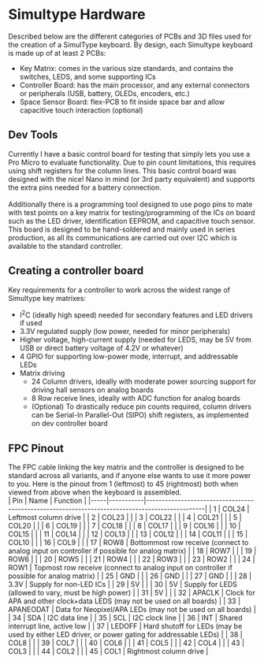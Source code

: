 # Simultype Hardware
Described below are the different categories of PCBs and 3D files used for the creation of a SimulType keyboard.  By design, each Simultype keyboard is made up of at least 2 PCBs:  
- Key Matrix: comes in the various size standards, and contains the switches, LEDS, and some supporting ICs
- Controller Board: has the main processor, and any external connectors or peripherals (USB, battery, OLEDs, encoders, etc.)
- Space Sensor Board: flex-PCB to fit inside space bar and allow capacitive touch interaction (optional)

## Dev Tools
Currently I have a basic control board for testing that simply lets you use a Pro Micro to evaluate functionality.  Due to pin count limitations, this requires using shift registers for the column lines.  This basic control board was designed with the nice! Nano in mind (or 3rd party equivalent) and supports the extra pins needed for a battery connection.  
<br>
Additionally there is a programming tool designed to use pogo pins to mate with test points on a key matrix for testing/programming of the ICs on board such as the LED driver, identification EEPROM, and capacitive touch sensor.  This board is designed to be hand-soldered and mainly used in series production, as all its communications are carried out over I2C which is available to the standard controller.  

## Creating a controller board
Key requirements for a controller to work across the widest range of Simultype key matrixes:  
- I<sup>2</sup>C (ideally high speed) needed for secondary features and LED drivers if used
- 3.3V regulated supply (low power, needed for minor peripherals)
- Higher voltage, high-current supply (needed for LEDS, may be 5V from USB or direct battery voltage of 4.2V or whatever)
- 4 GPIO for supporting low-power mode, interrupt, and addressable LEDs
- Matrix driving
  - 24 Column drivers, ideally with moderate power sourcing support for driving hall sensors on analog boards
  - 8 Row receive lines, ideally with ADC function for analog boards
  - (Optional) To drastically reduce pin counts required, column drivers can be Serial-In Parallel-Out (SIPO) shift registers, as implemented on dev controller board


## FPC Pinout
The FPC cable linking the key matrix and the controller is designed to be standard across all variants, and if anyone else wants to use it more power to you.  Here is the pinout from 1 (leftmost) to 45 (rightmost) both when viewed from above when the keyboard is assembled.  
| Pin | Name      | Function                                                                                       |
|-----|-----------|------------------------------------------------------------------------------------------------|
| 1   | COL24     | Leftmost column drive                                                                          |
| 2   | COL23     |                                                                                                |
| 3   | COL22     |                                                                                                |
| 4   | COL21     |                                                                                                |
| 5   | COL20     |                                                                                                |
| 6   | COL19     |                                                                                                |
| 7   | COL18     |                                                                                                |
| 8   | COL17     |                                                                                                |
| 9   | COL16     |                                                                                                |
| 10  | COL15     |                                                                                                |
| 11  | COL14     |                                                                                                |
| 12  | COL13     |                                                                                                |
| 13  | COL12     |                                                                                                |
| 14  | COL11     |                                                                                                |
| 15  | COL10     |                                                                                                |
| 16  | COL9      |                                                                                                |
| 17  | ROW8      | Bottommost row receive (connect to analog input on controller if possible for analog matrix)   |
| 18  | ROW7      |                                                                                                |
| 19  | ROW6      |                                                                                                |
| 20  | ROW5      |                                                                                                |
| 21  | ROW4      |                                                                                                |
| 22  | ROW3      |                                                                                                |
| 23  | ROW2      |                                                                                                |
| 24  | ROW1      | Topmost row receive (connect to analog input on controller if possible for analog matrix)      |
| 25  | GND       |                                                                                                |
| 26  | GND       |                                                                                                |
| 27  | GND       |                                                                                                |
| 28  | 3.3V      | Supply for non-LED ICs                                                                         |
| 29  | 5V        |                                                                                                |
| 30  | 5V        | Supply for LEDS (allowed to vary, must be high power)                                          |
| 31  | 5V        |                                                                                                |
| 32  | APACLK    | Clock for APA and other clock+data LEDS (may not be used on all boards)                        |
| 33  | APANEODAT | Data for Neopixel/APA LEDs (may not be used on all boards)                                     |
| 34  | SDA       | I2C data line                                                                                  |
| 35  | SCL       | I2C clock line                                                                                 |
| 36  | INT       | Shared interrupt line, active low                                                              |
| 37  | LEDOFF    | Hard shutoff for LEDs (may be used by either LED driver, or power gating for addressable LEDs) |
| 38  | COL8      |                                                                                                |
| 39  | COL7      |                                                                                                |
| 40  | COL6      |                                                                                                |
| 41  | COL5      |                                                                                                |
| 42  | COL4      |                                                                                                |
| 43  | COL3      |                                                                                                |
| 44  | COL2      |                                                                                                |
| 45  | COL1      | Rightmost column drive                                                                         |
